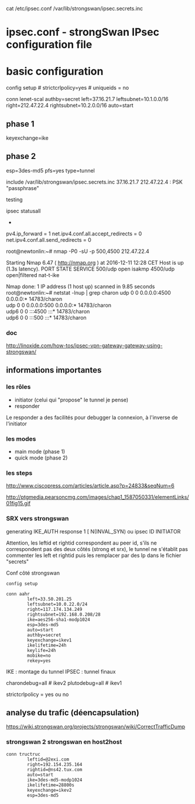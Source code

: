 cat  /etc/ipsec.conf /var/lib/strongswan/ipsec.secrets.inc
# ipsec.conf - strongSwan IPsec configuration file

# basic configuration

config setup
        # strictcrlpolicy=yes
        # uniqueids = no

conn lenet-scal
 authby=secret
 left=37.16.21.7
 leftsubnet=10.1.0.0/16
 right=212.47.22.4
 rightsubnet=10.2.0.0/16
 auto=start
 ## phase 1 ##
 keyexchange=ike
 ## phase 2 ##
 esp=3des-md5
 pfs=yes
 type=tunnel


include /var/lib/strongswan/ipsec.secrets.inc
37.16.21.7 212.47.22.4 : PSK  "passphrase"

testing

ipsec statusall


+

pv4.ip_forward = 1
net.ipv4.conf.all.accept_redirects = 0
net.ipv4.conf.all.send_redirects = 0

root@newtonlin:~# nmap -P0 -sU -p 500,4500   212.47.22.4

Starting Nmap 6.47 ( http://nmap.org ) at 2016-12-11 12:28 CET
Host is up (1.3s latency).
PORT     STATE         SERVICE
500/udp  open          isakmp
4500/udp open|filtered nat-t-ike

Nmap done: 1 IP address (1 host up) scanned in 9.85 seconds
root@newtonlin:~# netstat -lnup | grep charon
udp        0      0 0.0.0.0:4500            0.0.0.0:*                           14783/charon    
udp        0      0 0.0.0.0:500             0.0.0.0:*                           14783/charon    
udp6       0      0 :::4500                 :::*                                14783/charon    
udp6       0      0 :::500                  :::*                                14783/charon


### doc
http://linoxide.com/how-tos/ipsec-vpn-gateway-gateway-using-strongswan/

## informations importantes

### les rôles 

* initiator (celui qui "propose" le tunnel je pense)
* responder

Le responder a des facilités pour debugger la connexion, à l'inverse de l'initiator

### les modes
 
* main mode (phase 1)
* quick mode (phase 2)

### les steps

http://www.ciscopress.com/articles/article.asp?p=24833&seqNum=6

http://ptgmedia.pearsoncmg.com/images/chap1_1587050331/elementLinks/01fig15.gif

###  SRX vers strongswan

generating IKE_AUTH response 1 [ N(INVAL_SYN) ou ipsec  ID INITIATOR  

Attention, les leftid et rightid correspondent au peer id, s'ils ne correspondent pas des deux côtés (strong et srx), le tunnel ne s'établit pas
commenter les left et rightid puis les remplacer par des Ip dans le fichier "secrets"

Conf côté strongswan

```
config setup
        
conn aahr
        left=33.50.201.25
        leftsubnet=10.0.22.0/24
        right=117.174.134.249
        rightsubnet=192.168.0.208/28
        ike=aes256-sha1-modp1024
        esp=3des-md5
        auto=start
        authby=secret
        keyexchange=ikev1
        ikelifetime=24h
        keylife=24h
        mobike=no
        rekey=yes
```


IKE : montage du tunnel
IPSEC : tunnel finaux

charondebug=all # ikev2
plutodebug=all # ikev1

strictcrlpolicy = yes ou no

## analyse du trafic (déencapsulation)

https://wiki.strongswan.org/projects/strongswan/wiki/CorrectTrafficDump

### strongswan 2 strongswan en host2host
```
conn tructruc
        leftid=@2exi.com
        right=192.154.235.164
        rightid=@ns42.tux.com
        auto=start
        ike=3des-md5-modp1024
        ikelifetime=28800s
        keyexchange=ikev2
        esp=3des-md5
```
